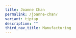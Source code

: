 ```yaml
---
title: Joanne Chan
permalink: /joanne-chan/
variant: tiptap
description: ""
third_nav_title: Manufacturing
---
```

<p></p>